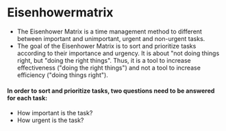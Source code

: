 # Eisenhowermatrix

- The Eisenhower Matrix is a time management method to different between important and unimportant, urgent and non-urgent tasks. 
- The goal of the Eisenhower Matrix is to sort and prioritize tasks according to their importance and urgency. It is about "not doing things right, but "doing the right things". Thus, it is a tool to increase effectiveness ("doing the right things") and not a tool to increase efficiency ("doing things right").


#### In order to sort and prioritize tasks, two questions need to be answered for each task:
  - How important is the task?
  - How urgent is the task?
